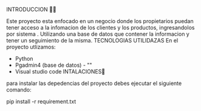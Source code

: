 INTRODUCCION 🧑‍💻

Este proyecto esta enfocado en un negocio donde los propietarios puedan tener acceso a la infomacion de los clientes y los productos, ingresandolos por sistema . Utilizando una base de datos que contener la informacion y tener un seguimiento de la misma.
TECNOLOGIAS UTILIDAZAS
En el proyecto utlizamos:

-  Python
- Pgadmin4 (base de datos) - ""
- Visual studio code
INTALACIONES💼

para instalar las depedencias del proyecto debes ejecutar el siguiente comando:

pip install -r requirement.txt